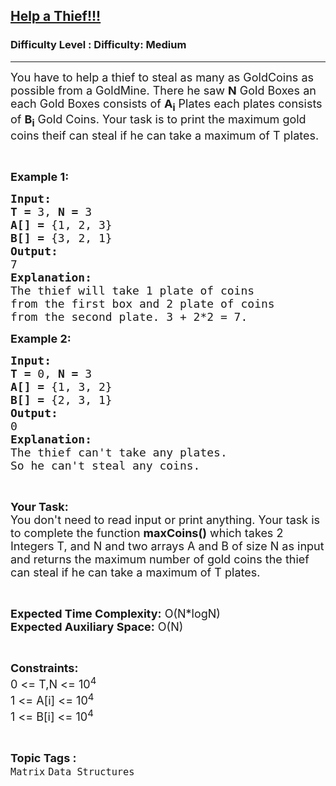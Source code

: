 <h2><a href="https://www.geeksforgeeks.org/problems/help-a-thief5938/1">Help a Thief!!!</a></h2><h3>Difficulty Level : Difficulty: Medium</h3><hr><div class="problems_problem_content__Xm_eO"><p><span style="font-size:18px">You have to help a thief to steal as many as GoldCoins as possible from a GoldMine. There he saw <strong>N</strong> Gold Boxes an each Gold Boxes consists of <strong>A<sub>i</sub></strong> Plates each plates consists of <strong>B<sub>i</sub></strong> Gold Coins. Your task is to print the maximum gold coins theif can steal if he can take a maximum of T plates.</span></p>

<p>&nbsp;</p>

<p><span style="font-size:18px"><strong>Example 1:</strong></span></p>

<pre><span style="font-size:18px"><strong>Input:</strong></span>
<span style="font-size:18px"><strong>T = </strong>3, <strong>N = </strong>3</span><strong> </strong>
<span style="font-size:18px"><strong>A[] = </strong>{1, 2, 3}
<strong>B[] = </strong>{3, 2, 1}</span>
<span style="font-size:18px"><strong>Output:</strong></span>
<span style="font-size:18px">7</span>
<span style="font-size:18px"><strong>Explanation:</strong></span>
<span style="font-size:18px">The thief will take 1 plate of coins
from the first box and 2 plate of coins
from the second plate. 3 + 2*2 = 7.</span></pre>

<p><span style="font-size:18px"><strong>Example 2:</strong></span></p>

<pre><span style="font-size:18px"><strong>Input:</strong></span>
<span style="font-size:18px"><strong>T = </strong>0, <strong>N = </strong>3</span><strong> </strong>
<span style="font-size:18px"><strong>A[] = </strong>{1, 3, 2}</span>
<span style="font-size:18px"><strong>B[] = </strong>{2, 3, 1}</span>
<span style="font-size:18px"><strong>Output:</strong></span>
<span style="font-size:18px">0</span>
<span style="font-size:18px"><strong>Explanation:</strong></span>
<span style="font-size:18px">The thief can't take any plates.
So he can't steal any coins.</span></pre>

<p>&nbsp;</p>

<p><span style="font-size:18px"><strong>Your Task:</strong><br>
You don't need to read input or print anything. Your task is to complete the function <strong>maxCoins()</strong> which takes 2 Integers T, and N and two arrays A and B of size N as input and returns the maximum number of gold coins the thief can steal if he can take a maximum of T plates.</span></p>

<p>&nbsp;</p>

<p><span style="font-size:18px"><strong>Expected Time Complexity:</strong> O(N*logN)<br>
<strong>Expected Auxiliary Space:</strong> O(N)</span></p>

<p>&nbsp;</p>

<p><span style="font-size:18px"><strong>Constraints:</strong></span><br>
<span style="font-size:18px">0 &lt;= T,N &lt;= 10<sup>4</sup><br>
1 &lt;= A[i] &lt;= 10<sup>4</sup></span><br>
<span style="font-size:18px">1 &lt;= B[i] &lt;= 10<sup>4</sup></span></p>
</div><br><p><span style=font-size:18px><strong>Topic Tags : </strong><br><code>Matrix</code>&nbsp;<code>Data Structures</code>&nbsp;